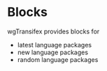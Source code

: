 # Blocks

wgTransifex provides blocks for 
* latest language packages
* new language packages
* random language packages


